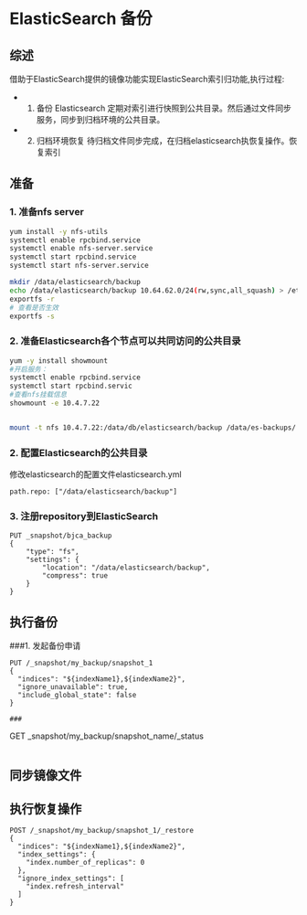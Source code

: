 # ElasticSearch 备份
## 综述
借助于ElasticSearch提供的镜像功能实现ElasticSearch索引归功能,执行过程:
- 1. 备份
   Elasticsearch 定期对索引进行快照到公共目录。然后通过文件同步服务，同步到归档环境的公共目录。
- 2. 归档环境恢复
   待归档文件同步完成，在归档elasticsearch执恢复操作。恢复索引

## 准备
### 1. 准备nfs server
``` bash
yum install -y nfs-utils
systemctl enable rpcbind.service
systemctl enable nfs-server.service
systemctl start rpcbind.service
systemctl start nfs-server.service

mkdir /data/elasticsearch/backup
echo /data/elasticsearch/backup 10.64.62.0/24(rw,sync,all_squash) > /etc/exports
exportfs -r
# 查看是否生效
exportfs -s
```
### 2. 准备Elasticsearch各个节点可以共同访问的公共目录
```bash
yum -y install showmount
#开启服务：
systemctl enable rpcbind.service
systemctl start rpcbind.servic
#查看nfs挂载信息
showmount -e 10.4.7.22


mount -t nfs 10.4.7.22:/data/db/elasticsearch/backup /data/es-backups/
```

### 2. 配置Elasticsearch的公共目录
修改elasticsearch的配置文件elasticsearch.yml
``` properties
path.repo: ["/data/elasticsearch/backup"]
```

### 3. 注册repository到ElasticSearch
```
PUT _snapshot/bjca_backup 
{
    "type": "fs", 
    "settings": {
        "location": "/data/elasticsearch/backup",
        "compress": true
    }
}
```
## 执行备份
###1. 发起备份申请
```
PUT /_snapshot/my_backup/snapshot_1
{
  "indices": "${indexName1},${indexName2}",
  "ignore_unavailable": true,
  "include_global_state": false
}

###
```
GET _snapshot/my_backup/snapshot_name/_status
```

```
###


## 同步镜像文件

## 执行恢复操作
```
POST /_snapshot/my_backup/snapshot_1/_restore
{
  "indices": "${indexName1},${indexName2}",
  "index_settings": {
    "index.number_of_replicas": 0
  },
  "ignore_index_settings": [
    "index.refresh_interval"
  ]
}
```


